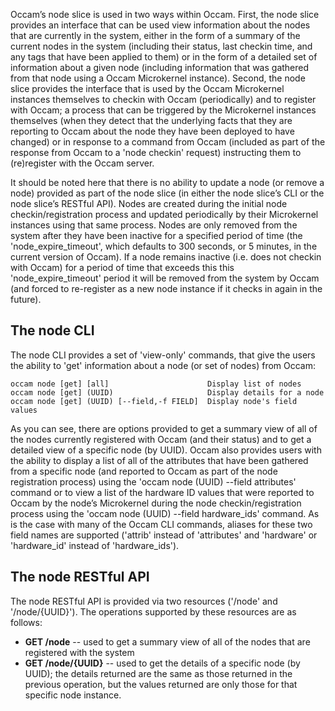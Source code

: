 Occam’s node slice is used in two ways within Occam.  First, the node slice provides an interface that can be used view information about the nodes that are currently in the system, either in the form of a summary of the current nodes in the system (including their status, last checkin time, and any tags that have been applied to them) or in the form of a detailed set of information about a given node (including information that was gathered from that node using a Occam Microkernel instance).  Second, the node slice provides the interface that is used by the Occam Microkernel instances themselves to checkin with Occam (periodically) and to register with Occam; a process that can be triggered by the Microkernel instances themselves (when they detect that the underlying facts that they are reporting to Occam about the node they have been deployed to have changed) or in response to a command from Occam (included as part of the response from Occam to a 'node checkin' request) instructing them to (re)register with the Occam server.

It should be noted here that there is no ability to update a node (or remove a node) provided as part of the node slice (in either the node slice’s CLI or the node slice’s RESTful API).  Nodes are created during the initial node checkin/registration process and updated periodically by their Microkernel instances using that same process.  Nodes are only removed from the system after they have been inactive for a specified period of time (the 'node_expire_timeout', which defaults to 300 seconds, or 5 minutes, in the current version of Occam).  If a node remains inactive (i.e. does not checkin with Occam) for a period of time that exceeds this this 'node_expire_timeout' period it will be removed from the system by Occam (and forced to re-register as a new node instance if it checks in again in the future).

## The node CLI

The node CLI provides a set of 'view-only' commands, that give the users the ability to 'get' information about a node (or set of nodes) from Occam:
```
occam node [get] [all]                      Display list of nodes
occam node [get] (UUID)                     Display details for a node
occam node [get] (UUID) [--field,-f FIELD]  Display node's field values
```
As you can see, there are options provided to get a summary view of all of the nodes currently registered with Occam (and their status) and to get a detailed view of a specific node (by UUID).  Occam also provides users with the ability to display a list of all of the attributes that have been gathered from a specific node (and reported to Occam as part of the node registration process) using the 'occam node (UUID) --field attributes' command or to view a list of the hardware ID values that were reported to Occam by the node’s Microkernel during the node checkin/registration process using the 'occam node (UUID) --field hardware_ids' command.  As is the case with many of the Occam CLI commands, aliases for these two field names are supported ('attrib' instead of 'attributes' and 'hardware' or 'hardware_id' instead of 'hardware_ids').

## The node RESTful API

The node RESTful API is provided via two resources ('/node' and '/node/{UUID}').  The operations supported by these resources are as follows:

* **GET /node** -- used to get a summary view of all of the nodes that are registered with the system
* **GET /node/{UUID}** -- used to get the details of a specific node (by UUID); the details returned are the same as those returned in the previous operation, but the values returned are only those for that specific node instance.